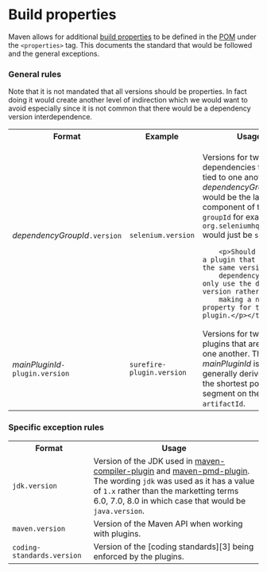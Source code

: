 Build properties
================

Maven allows for additional [build properties][1] to be defined in the [POM][2]
under the `<properties>` tag.  This documents the standard that would be
followed and the general exceptions.

### General rules

Note that it is not mandated that all versions should be properties.  In fact
doing it would create another level of indirection which we would want to
avoid especially since it is not common that there would be a dependency
version interdependence.

<table>
  <tr>
    <th>Format</th>
    <th>Example</th>
    <th>Usage</th>
  </tr>
  <tr>
    <td><em>dependencyGroupId</em><code>.version</code></td>
    <td><code>selenium.version</code></td>
    <td><p>Versions for two or more dependencies that are tied to one another. 
        The <em>dependencyGroupId</em> would be the last component of the 
	<code>groupId</code> for example <code>org.seleniumhq.selenium</code> 
	would just be <code>selenium</code>.</p>

        <p>Should there be a plugin that relies on the same version as a
        dependency, then only use the dependency version rather than 
        making a new property for the plugin.</p></td>
  </tr>
  <tr>
    <td><em>mainPluginId</em><code>-plugin.version</code></td>
    <td><code>surefire-plugin.version</code></td>
    <td>Versions for two or more plugins that are tied to one another.
        The <em>mainPluginId</em> is generally derived from the shortest 
        possible segment on the <code>artifactId</code>.</td>
  </tr>
</table>

### Specific exception rules

<table>
  <tr>
    <th>Format</th>
    <th>Usage</th>
  </tr>
  <tr>
    <td><code>jdk.version</code></td>
    <td>Version of the JDK used in <a href="http://maven.apache.org/plugins/maven-compiler-plugin/">maven-compiler-plugin</a> 
        and <a href="http://maven.apache.org/plugins/maven-pmd-plugin/">maven-pmd-plugin</a>.
        The wording <code>jdk</code> was used as it has a value of <code>1.x</code> rather than the
	marketting terms 6.0, 7.0, 8.0 in which case that would be <code>java.version</code>.</td>
  </tr>
  <tr>
    <td><code>maven.version</code></td>
    <td>Version of the Maven API when working with plugins.</td>
  </tr>
  <tr>
    <td><code>coding-standards.version</code></td>
    <td>Version of the [coding standards][3] being enforced by the plugins.</td>
  </tr>
</table>

[1]: https://maven.apache.org/guides/introduction/introduction-to-the-pom.html#Project_Interpolation
[2]: ./pom.html
[3]: http://site.trajano.net/coding-standards/
